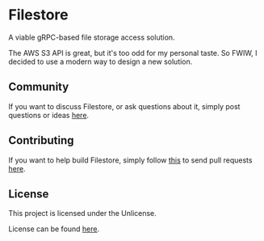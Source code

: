 # Filestore

A viable gRPC-based file storage access solution.

The AWS S3 API is great, but it's too odd for my personal taste. So FWIW, I
decided to use a modern way to design a new solution.

## Community

If you want to discuss Filestore, or ask questions about it, simply post
questions or ideas [here](https://github.com/aofei/filestore/issues).

## Contributing

If you want to help build Filestore, simply follow
[this](https://github.com/aofei/filestore/wiki/Contributing) to send pull
requests [here](https://github.com/aofei/filestore/pulls).

## License

This project is licensed under the Unlicense.

License can be found [here](LICENSE).
